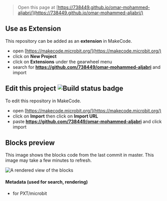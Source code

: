 
> Open this page at [https://738449.github.io/omar-mohammed-aljabri/](https://738449.github.io/omar-mohammed-aljabri/)

## Use as Extension

This repository can be added as an **extension** in MakeCode.

* open [https://makecode.microbit.org/](https://makecode.microbit.org/)
* click on **New Project**
* click on **Extensions** under the gearwheel menu
* search for **https://github.com/738449/omar-mohammed-aljabri** and import

## Edit this project ![Build status badge](https://github.com/738449/omar-mohammed-aljabri/workflows/MakeCode/badge.svg)

To edit this repository in MakeCode.

* open [https://makecode.microbit.org/](https://makecode.microbit.org/)
* click on **Import** then click on **Import URL**
* paste **https://github.com/738449/omar-mohammed-aljabri** and click import

## Blocks preview

This image shows the blocks code from the last commit in master.
This image may take a few minutes to refresh.

![A rendered view of the blocks](https://github.com/738449/omar-mohammed-aljabri/raw/master/.github/makecode/blocks.png)

#### Metadata (used for search, rendering)

* for PXT/microbit
<script src="https://makecode.com/gh-pages-embed.js"></script><script>makeCodeRender("{{ site.makecode.home_url }}", "{{ site.github.owner_name }}/{{ site.github.repository_name }}");</script>
